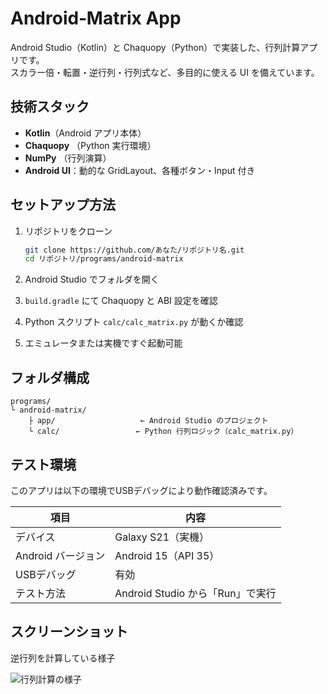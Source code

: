 # Android‑Matrix App

Android Studio（Kotlin）と Chaquopy（Python）で実装した、行列計算アプリです。  
スカラー倍・転置・逆行列・行列式など、多目的に使える UI を備えています。

## 技術スタック

- **Kotlin**（Android アプリ本体）  
- **Chaquopy** （Python 実行環境）  
- **NumPy** （行列演算）  
- **Android UI**：動的な GridLayout、各種ボタン・Input 付き  

## セットアップ方法

1. リポジトリをクローン  
   ```bash
   git clone https://github.com/あなた/リポジトリ名.git
   cd リポジトリ/programs/android-matrix

2. Android Studio でフォルダを開く

3. `build.gradle` にて Chaquopy と ABI 設定を確認

4. Python スクリプト `calc/calc_matrix.py` が動くか確認

5. エミュレータまたは実機ですぐ起動可能

## フォルダ構成

```
programs/
└ android-matrix/
    ├ app/                   ← Android Studio のプロジェクト
    └ calc/                 ← Python 行列ロジック（calc_matrix.py）
```

## テスト環境

このアプリは以下の環境でUSBデバッグにより動作確認済みです。

| 項目                | 内容                                       |
|---------------------|--------------------------------------------|
| デバイス             | Galaxy S21（実機）                         |
| Android バージョン   | Android 15（API 35）                       |
| USBデバッグ         | 有効                                       |
| テスト方法           | Android Studio から「Run」で実行           |


## スクリーンショット

逆行列を計算している様子

![行列計算の様子](./images/matrix_screenshot.jpg)

